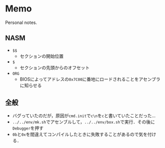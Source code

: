 # Memo

Personal notes.

## NASM

- `$$`
  - セクションの開始位置
- `$`
  - セクションの先頭からのオフセット
- `ORG`
  - BIOSによってアドレスの`0x7C00`に番地にロードされることをアセンブラに知らせる

## 全般

- バグっていたのだが，原因が`cmd.init`で`c\n`を`c`と書いていたことだった…
- `../../env/mk.sh`でアセンブルして，`../../env/box.sh`で実行．その後に`Debugger`を押す
- `0b`と`0x`を間違えてコンパイルしたときに失敗することがあるので気を付ける．
